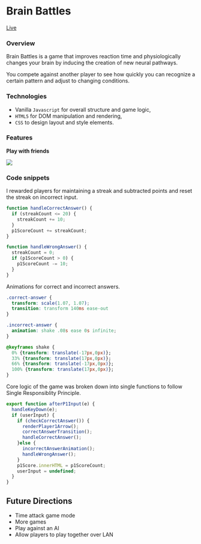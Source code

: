 # Brain Battles
[Live](https://nyxinu.github.io/Brain_Battles/)
### Overview
Brain Battles is a game that improves reaction time and physiologically changes your brain by inducing the creation of new neural pathways.

You compete against another player to see how quickly you can recognize a certain pattern and adjust to changing conditions.

### Technologies
* Vanilla `Javascript` for overall structure and game logic,
* `HTML5` for DOM manipulation and rendering,
* `CSS` to design layout and style elements.

### Features
**Play with friends**

![](http://res.cloudinary.com/dhsavotqt/image/upload/v1507316260/brain_battles_gif_vxrkfv.gif)
### Code snippets
I rewarded players for maintaining a streak and subtracted points and reset the streak on incorrect input.
```javascript
function handleCorrectAnswer() {
  if (streakCount <= 20) {
    streakCount += 10;
  }
  p1ScoreCount += streakCount;
}

function handleWrongAnswer() {
  streakCount = 0;
  if (p1ScoreCount > 0) {
    p1ScoreCount -= 10;
  }
}
```
Animations for correct and incorrect answers.
``` css 
.correct-answer {
  transform: scale(1.07, 1.07);
  transition: transform 140ms ease-out
}

.incorrect-answer {
  animation: shake .08s ease 0s infinite;
}

@keyframes shake {
  0% {transform: translate(-17px,0px)};
  33% {transform: translate(17px,0px)};
  66% {transform: translate(-17px,0px)};
  100% {transform: translate(17px,0px)};
}
```
Core logic of the game was broken down into single functions to follow Single Responsiblity Principle.
``` javascript
export function afterP1Input(e) {
  handleKeyDown(e);
  if (userInput) {
    if (checkCorrectAnswer()) {
      renderPlayer1Arrow();
      correctAnswerTransition();
      handleCorrectAnswer();
    }else {
      incorrectAnswerAnimation();
      handleWrongAnswer();
    }
    p1Score.innerHTML = p1ScoreCount;
    userInput = undefined;
  }
}
```
## Future Directions
* Time attack game mode
* More games
* Play against an AI
* Allow players to play together over LAN
